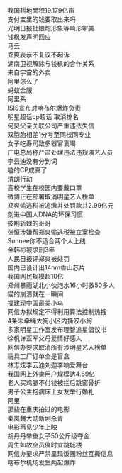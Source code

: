 我国耕地面积19.179亿亩  
支付宝里的钱要取出来吗  
光明日报批娘炮形象等畸形审美  
钱枫发声明回应  
马云  
郑爽表示不复议不起诉  
湖南卫视解除与钱枫的合作关系  
来自宇宙的外卖  
阿里怎么了  
蚂蚁金服  
阿里系  
ISIS宣布对喀布尔爆炸负责  
明星超话cp超话 取消排名  
何炅父亲关联公司严重违法失信  
双胞胎相差1分考至同校同专业  
女子吃寿司致多器官衰竭  
广电总局称严肃处理违法违规演艺人员  
李云迪没有分到词  
嗑的CP成真了  
清朗行动  
高校学生在校园内要戴口罩  
微博正在部署取消明星艺人榜单  
郑爽偷逃税被追缴并处罚款共2.99亿元  
刻进中国人DNA的环保习惯  
披荆斩棘的哥哥  
张恒涉嫌帮郑爽偷逃税被立案检查  
Sunnee你不适合两个人上线  
金韩彬被求刑3年  
人民日报评郑爽被处罚  
国内已设计出14nm香山芯片  
我国网民规模超10亿  
郑州暴雨湖北小伙泡水16小时救50多人  
猫的崩溃就在一瞬间  
福建现中国最美小鸟  
网信办拟规定不得利用算法控制热搜  
4条未牵绳大狗小区内撕咬小狗  
多家明星工作室发布理智追星倡议书  
徐帆许亚军父母爱情好感人  
网信办要求取消所有涉明星艺人榜单  
玩具工厂订单全是盲盒  
林志炫李云迪刘迦李响爱舞台  
我国网上外卖用户规模达4.69亿  
老人买鸡腿不付钱被拦后跳窗骨折  
男子公主抱病床上女友举行婚礼  
阿里  
那些在重庆拍过的电影  
秦岚魏大勋新剧杀青  
电影再见少年上映  
胡丹丹举重女子50公斤级夺金  
周生如故全员催时宜跳城楼  
网信办要求严禁呈现饭圈粉丝互撕信息  
喀布尔机场发生两起爆炸  
